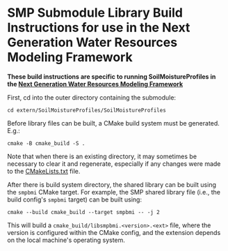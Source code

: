 # SMP Submodule Library Build Instructions for use in the Next Generation Water Resources Modeling Framework

**These build instructions are specific to running SoilMoistureProfiles in the [Next Generation Water Resources Modeling Framework](https://github.com/NOAA-OWP/ngen)**

First, cd into the outer directory containing the submodule:

    cd extern/SoilMoistureProfiles/SoilMoistureProfiles

Before library files can be built, a CMake build system must be generated.  E.g.:

    cmake -B cmake_build -S .

Note that when there is an existing directory, it may sometimes be necessary to clear it and regenerate, especially if any changes were made to the [CMakeLists.txt](CMakeLists.txt) file.

After there is build system directory, the shared library can be built using the `smpbmi` CMake target. For example, the SMP shared library file (i.e., the build config's `smpbmi` target) can be built using:

    cmake --build cmake_build --target smpbmi -- -j 2

This will build a `cmake_build/libsmpbmi.<version>.<ext>` file, where the version is configured within the CMake config, and the extension depends on the local machine's operating system.    
